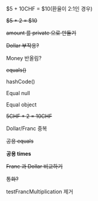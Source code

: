 $5 + 10CHF = $10(환율이 2:1인 경우)

~~$5 * 2 = $10~~

~~amount 를 private 으로 만들기~~

~~Dollar 부작용?~~

Money 반올림?

~~equals()~~

hashCode()

Equal null

Equal object

~~5CHF * 2 = 10CHF~~

Dollar/Franc 중복

~~공용 equals~~

**공용 times**

~~Franc 과 Dollar 비교하기~~

~~통화?~~

testFrancMultiplication 제거
